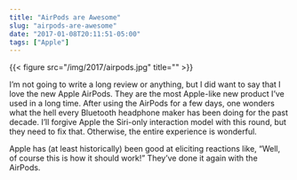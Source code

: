 ```yaml
---
title: "AirPods are Awesome"
slug: "airpods-are-awesome"
date: "2017-01-08T20:11:51-05:00"
tags: ["Apple"]
---
```


{{< figure src="/img/2017/airpods.jpg" title="" >}}

I’m not going to write a long review or anything, but I did want to say
that I love the new Apple AirPods. They are the most Apple-like new
product I’ve used in a long time. After using the AirPods for a few
days, one wonders what the hell every Bluetooth headphone maker has been
doing for the past decade. I’ll forgive Apple the Siri-only interaction
model with this round, but they need to fix that. Otherwise, the entire
experience is wonderful.

Apple has (at least historically) been good at eliciting reactions like,
“Well, of course this is how it should work!” They’ve done it again with
the AirPods.
